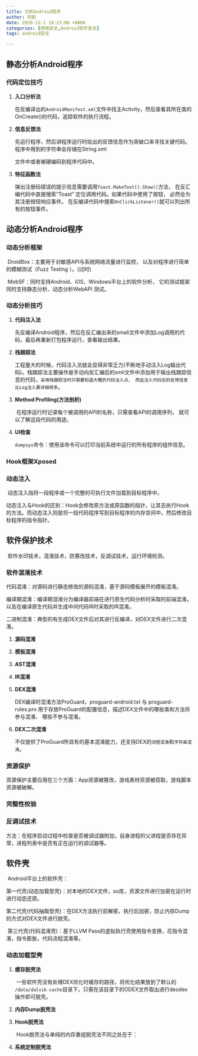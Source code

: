 ```yaml
---
title: 分析Android程序
author: 阿航
date: 2020-12-1 19:23:00 +0800
categories: [网络安全,Android软件安全]
tags: android安全

---
```




## 静态分析Android程序

### 代码定位技巧

1. **入口分析法**

   ​	在反编译出的`AndroidManifest.xml`文件中找主Activity，然后查看其所在类的OnCreate()的代码，追踪软件的执行流程。

2. **信息反馈法**

   ​	先运行程序，然后讲程序运行时给出的反馈信息作为突破口来寻找关键代码。程序中用到的字符串会存储在String.xml

   文件中或者被硬编码到程序代码中。

3. **特征函数法**

   ​	弹出注册码错误的提示信息需要调用`Toast.MakeText().Show()`方法， 在反汇编代码中直接搜索“Toast” 定位调用代码。如果代码中使用了按钮， 必然会为其注册按钮响应事件。 在反编译代码中搜索`OnClickListener()`就可以列出所有的按钮事件。



## 动态分析Android程序

### 动态分析框架

​	DroidBox：主要用于对敏感API与系统网络流量进行监控， 以及对程序进行简单的模糊测试（Fuzz Testing ）。(过时)

​	MobSF：同时支持Android、iOS、Windows平台上的软件分析， 它的测试框架同时支持静态分析、动态分析WebAPI				   测试。

 ### 动态分析技巧

1. **代码注入法**

   ​	先反编译Android程序，然后在反汇编出来的smali文件中添加Log调用的代码，最后再重新打包程序运行，查看输出结果。

2. **栈跟踪法**

   ​	工程量大的时候，代码注入法就会显得非常乏力(不断地手动注入Log输出代码)。栈跟踪法主要操作是手动向反汇编后的smli文件中添加用于输出栈跟踪信息的代码，`采用栈跟踪法时只需要知道大概的代码注入点， 而且注入代码后的反馈信息比Log注入要详细得多`。

3. **Method Profiling(方法剖析)**

   ​	在程序运行时记录每个被调用的API的名称，只需查看API的调用序列， 就可以了解这段代码的用途。

4. **UI检查**

   ​	`dumpsys`命令：使用该命令可以打印当前系统中运行的所有程序的组件信息。

### Hook框架Xposed



### 动态注入

​	动态注入指将一段程序或一个完整的可执行文件加载到目标程序中。

​	动态注入与Hook的区别：Hook会修改原方法或原函数的指针，让其去执行Hook的方法。而动态注入则是将一段代码程序写到目标程序的内存空间中，然后修改目标程序的指令指针。



## 软件保护技术

​	软件水印技术，混淆技术，防篡改技术，反调试技术，运行环境检测。

### 软件混淆技术

​	代码混淆：对源码进行静态修改的源码混淆，基于源码模板展开的模板混淆。

​	编译期混淆：编译期泪淆分为编译器前端在进行原生代码分析时采取的前端混淆， 以及在编译原生代码并生成中间代码IR时采取的IR混淆。

​	二进制混淆：典型的有生成DEX文件后对其进行反编译，对DEX文件进行二次混淆。

1. **源码混淆**

2. **模板混淆**

3. **AST混淆**

4. **IR混淆**

5. **DEX混淆**

   DEX编译时混淆方法ProGuard，proguard-android.txt 与 proguard-rules.pro 用于存放ProGuard的配置信息，描述DEX文件中的哪些类和方法将参与混淆、 哪些不参与混淆。

6. **DEX二次混淆**

   不仅提供了ProGuard所具有的基本混淆能力，还支持DEX的`流程混淆`和`字符串混淆`。

### 资源保护

​	资源保护主要应用在三个方面：App资源被篡改，游戏素材资源被窃取，游戏脚本资源被破解。

### 完整性校验

### 反调试技术

​	方法：在程序启动过程中检查是否被调试器附加，自身进程的父进程是否存在异常，进程列表中是否有正在运行的调试器等。



## 软件壳

​	Android平台上的软件壳：

​	第一代壳(动态加载型壳)：对本地的DEX文件，so库，资源文件进行加密在运行时进行动态还原。

​	第二代壳(代码抽取型壳)：在DEX方法执行前解密，执行后加密，防止内存Dump的方式对DEX文件进行脱壳。

​	第三代壳(代码混淆壳)：基于LLVM Pass的虚拟执行壳使用指令变换，花指令混淆，指令膨胀，代码流程混淆等。

###  动态加载型壳

1. **缓存脱壳法**

   ​	一些软件壳没有处理DEX优化时缓存的路径，将优化结果放到了默认的 `/data/dalvik-cache`目录下，只需在该目录下的ODEX文件取出进行deodex操作即可脱壳。

2. **内存Dump脱壳法**

3. **Hook脱壳法**

   ​	Hook脱壳法与单纯的内存重组脱壳法不同之处在于：

4. **系统定制脱壳法**

   













